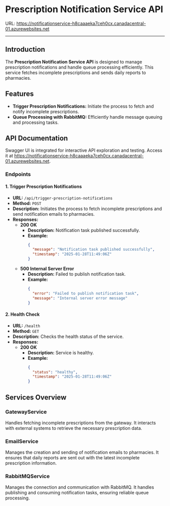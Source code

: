 


# Prescription Notification Service API

URL: https://notificationservice-h8caaaeka7ceh0cx.canadacentral-01.azurewebsites.net

---

## Introduction

The **Prescription Notification Service API** is designed to manage prescription notifications and handle queue processing efficiently. This service fetches incomplete prescriptions and sends daily reports to pharmacies.

## Features

- **Trigger Prescription Notifications:** Initiate the process to fetch and notify incomplete prescriptions.
- **Queue Processing with RabbitMQ:** Efficiently handle message queuing and processing tasks.


## API Documentation

Swagger UI is integrated for interactive API exploration and testing. Access it at https://notificationservice-h8caaaeka7ceh0cx.canadacentral-01.azurewebsites.net.

### Endpoints

#### 1. Trigger Prescription Notifications

- **URL:** `/api/trigger-prescription-notifications`
- **Method:** `POST`
- **Description:** Initiates the process to fetch incomplete prescriptions and send notification emails to pharmacies.
- **Responses:**
  - **200 OK**
    - **Description:** Notification task published successfully.
    - **Example:**
      ```json
      {
        "message": "Notification task published successfully",
        "timestamp": "2025-01-28T11:49:06Z"
      }
      ```
  - **500 Internal Server Error**
    - **Description:** Failed to publish notification task.
    - **Example:**
      ```json
      {
        "error": "Failed to publish notification task",
        "message": "Internal server error message"
      }
      ```

#### 2. Health Check

- **URL:** `/health`
- **Method:** `GET`
- **Description:** Checks the health status of the service.
- **Responses:**
  - **200 OK**
    - **Description:** Service is healthy.
    - **Example:**
      ```json
      {
        "status": "healthy",
        "timestamp": "2025-01-28T11:49:06Z"
      }
      ```

## Services Overview

### GatewayService

Handles fetching incomplete prescriptions from the gateway. It interacts with external systems to retrieve the necessary prescription data.

### EmailService

Manages the creation and sending of notification emails to pharmacies. It ensures that daily reports are sent out with the latest incomplete prescription information.

### RabbitMQService

Manages the connection and communication with RabbitMQ. It handles publishing and consuming notification tasks, ensuring reliable queue processing.
